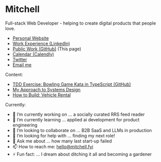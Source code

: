 # Mitchell

Full-stack Web Developer - helping to create digital products that people love.

- [Personal Website](https://mitchell.fyi/)
- [Work Experience (LinkedIn)](https://work.mitchell.fyi)
- [Public Work (GitHub)](https://code.mitchell.fyi) (This page)
- [Calendar (Calendly)](https://calendar.mitchell.fyi)
- [Twitter](https://twitter.mitchell.fyi/)
- [Email me](mailto:hello@mitchell.fyi)

Content:
 - [TDD Exercise: Bowling Game Kata in TypeScript (GitHub)](https://tdd-bowling-kata.mitchell.fyi)
 - [My Approach to Systems Design](https://www.notion.so/My-Approach-to-Systems-Design-7905716aaf20402d911029f322d19b69)
 - [How to Build: Vehicle Rental](https://www.notion.so/How-to-Build-Vehicle-Rental-9d0c5086fc2547058f43fa626e1abd59)

Currently:
- 🔭 I’m currently working on ... a socially curated RRS feed reader
- 🌱 I’m currently learning ... applied ai development for product engineering
- 👯 I’m looking to collaborate on ... B2B SaaS and LLMs in production
- 🤔 I’m looking for help with ... finding my next role!
- 💬 Ask me about ... how many last start-up failed
- 📫 How to reach me: hello@mitchell.fyi
- ⚡ Fun fact: ... I dream about ditching it all and becoming a gardener

